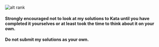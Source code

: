 ![alt rank](https://www.codewars.com/users/AndreyDimitrov/badges/large)
#### Strongly encouraged not to look at my solutions to Kata until you have completed it yourselves or at least took the time to think about it on your own.
#### Do not submit my solutions as your own.
